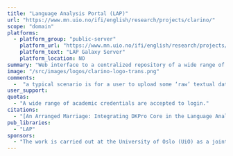 ```yaml
---
title: "Language Analysis Portal (LAP)"
url: "https://www.mn.uio.no/ifi/english/research/projects/clarino/"
scope: "domain"
platforms:
  - platform_group: "public-server"
    platform_url: "https://www.mn.uio.no/ifi/english/research/projects/clarino/"
    platform_text: "LAP Galaxy Server"
    platform_location: NO
summary: "Web interface to a centralized repository of a wide range of language technology tools, all installed on a high-performance computing (HPC) cluster."
image: "/src/images/logos/clarino-logo-trans.png"
comments:
  -  "a typical scenario is for a user to upload some ‘raw’ textual data, invoke LAP linguistic analysis tools to create annotations of the text, export processing results into a format suitable for analysis by the user, and download the resulting file(s) back onto their own computer."
user_support:
quotas:
  - "A wide range of academic credentials are accepted to login."
citations:
  - "[An Arranged Marriage: Integrating DKPro Core in the Language Analysis Portal](https://www.clarin.eu/sites/default/files/Kouylekov-CLARIN2017_paper_37.pdf), Milen Kouylekov, Emanuele Lapponi, Stephan Oepen, and Richard Eckart de Castilho. CLARIN2017 Book of Abstracts"
pub_libraries:
  - "LAP"
sponsors:
  - "The work is carried out at the University of Oslo (UiO) as a joint effort by the Language Technology Group ([LTG](http://www.mn.uio.no/ifi/english/research/groups/ltg/)) and the Research Computing group at the University Center for Information Technology ([USIT](http://www.usit.uio.no/english/)).  LAP also forms part of the [CLARINO](http://clarin.b.uib.no/) infrastructure initiative, the Norwegian branch of the pan-European [CLARIN](http://www.clarin.eu/) federation (Common Language Resources and Technology Infrastructure). "
---
```

